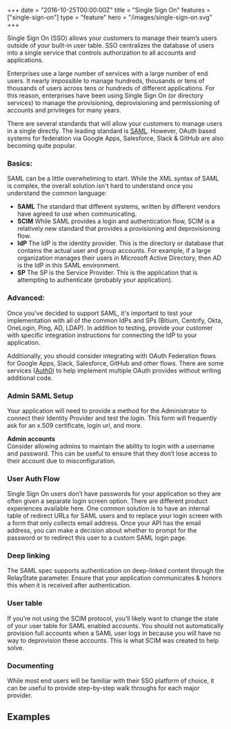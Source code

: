 +++
date = "2016-10-25T00:00:00Z"
title = "Single Sign On"
features = ["single-sign-on"]
type = "feature"
hero = "/images/single-sign-on.svg"
+++

Single Sign On (SSO) allows your customers to manage their team’s users outside of your built-in user table. SSO centralizes the database of users into a single service that controls authorization to all accounts and applications.

Enterprises use a large number of services with a large number of end users. It nearly impossible to manage hundreds, thousands or tens of thousands of users across tens or hundreds of different applications. For this reason, enterprises have been using Single Sign On (or directory services) to manage the provisioning, deprovisioning and permissioning of accounts and privileges for many years.

There are several standards that will allow your customers to manage users in a single directly. The leading standard is [SAML](https://en.wikipedia.org/wiki/Security_Assertion_Markup_Language). However, OAuth based systems for federation via Google Apps, Salesforce, Slack & GitHub are also becoming quite popular.

### Basics:
SAML can be a little overwhelming to start. While the XML syntax of SAML is complex, the overall solution isn't hard to understand once you understand the common language:
- **SAML** The standard that different systems, written by different vendors have agreed to use when communicating.  
- **SCIM** While SAML provides a login and authentication flow, SCIM is a relatively new standard that provides a provisioning and deprovisioning flow.  
- **IdP** The IdP is the identity provider. This is the directory or database that contains the actual user and group accounts. For example, if a large organization manages their users in Microsoft Active Directory, then AD is the IdP in this SAML environment.  
- **SP** The SP is the Service Provider. This is the application that is attempting to authenticate (probably your application).  

### Advanced:
Once you've decided to support SAML, it's important to test your implementation with all of the common IdPs and SPs (Bitium, Centrify, Okta, OneLogin, Ping, AD, LDAP). In addition to testing, provide your customer with specific integration instructions for connecting the IdP to your application.

Additionally, you should consider integrating with OAuth Federation flows for Google Apps, Slack, Salesforce, GitHub and other flows. There are some services ([Auth0](https://www.auth0.com)) to help implement multiple OAuth provides without writing additional code.

### Admin SAML Setup
Your application will need to provide a method for the Administrator to connect their Identity Provider and test the login. This form will frequently ask for an x.509 certificate, login url, and more.

**Admin accounts**  
Consider allowing admins to maintain the ability to login with a username and password. This can be useful to ensure that they don’t lose access to their account due to misconfiguration.

### User Auth Flow
Single Sign On users don’t have passwords for your application so they are often given a separate login screen option. There are different product experiences available here. One common solution is to have an internal table of redirect URLs for SAML users and to replace your login screen with a form that only collects email address. Once your API has the email address, you can make a decision about whether to prompt for the password or to redirect this user to a custom SAML login page.

### Deep linking
The SAML spec supports authentication on deep-linked content through the RelayState parameter. Ensure that your application communicates & honors this when it is received after authentication.

### User table
If you’re not using the SCIM protocol, you’ll likely want to change the state of your user table for SAML enabled accounts. You should not automatically provision full accounts when a SAML user logs in because you will have no way to deprovision these accounts. This is what SCIM was created to help solve.

### Documenting
While most end users will be familiar with their SSO platform of choice, it can be useful to provide step-by-step walk throughs for each major provider.

## Examples

